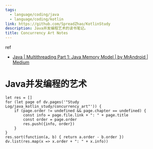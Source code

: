```yaml
---
tags:
  - language/coding/java
  - language/coding/kotlin
link: https://github.com/SpreadZhao/KotlinStudy
description: Java并发编程艺术的读书笔记。
title: Concurrency Art Notes
---
```


ref

* [Java | Multithreading Part 1: Java Memory Model | by MrAndroid | Medium](https://medium.com/@MrAndroid/java-multithreading-part-1-java-memory-model-fb8e0cfab9d3)

# Java并发编程的艺术

```dataviewjs
let res = []
for (let page of dv.pages('"Study Log/java_kotlin_study/concurrency_art"')) {
	if (page.order != undefined && page.chapter == undefined) {
		const info = page.file.link + ": " + page.title
		const order = page.order
		res.push({info, order})
	}
}
res.sort(function(a, b) { return a.order - b.order })
dv.list(res.map(x => x.order + ": " + x.info))
```